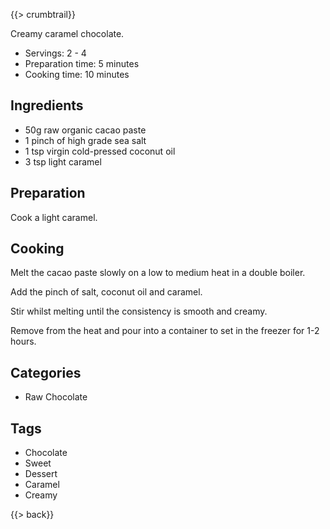 {{> crumbtrail}}

Creamy caramel chocolate.

* Servings: 2 - 4
* Preparation time: 5 minutes
* Cooking time: 10 minutes

## Ingredients

* 50g raw organic cacao paste
* 1 pinch of high grade sea salt
* 1 tsp virgin cold-pressed coconut oil
* 3 tsp light caramel

## Preparation

Cook a light caramel.

## Cooking

Melt the cacao paste slowly on a low to medium heat in a double boiler.

Add the pinch of salt, coconut oil and caramel.

Stir whilst melting until the consistency is smooth and creamy.

Remove from the heat and pour into a container to set in the freezer for 1-2 hours.

## Categories

* Raw Chocolate

## Tags

* Chocolate
* Sweet
* Dessert
* Caramel
* Creamy

{{> back}}

